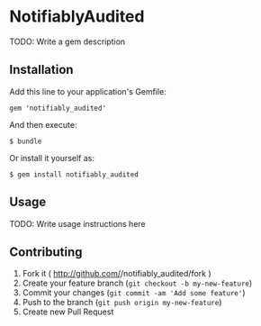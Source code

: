 # NotifiablyAudited

TODO: Write a gem description

## Installation

Add this line to your application's Gemfile:

    gem 'notifiably_audited'

And then execute:

    $ bundle

Or install it yourself as:

    $ gem install notifiably_audited

## Usage

TODO: Write usage instructions here

## Contributing

1. Fork it ( http://github.com/<my-github-username>/notifiably_audited/fork )
2. Create your feature branch (`git checkout -b my-new-feature`)
3. Commit your changes (`git commit -am 'Add some feature'`)
4. Push to the branch (`git push origin my-new-feature`)
5. Create new Pull Request
